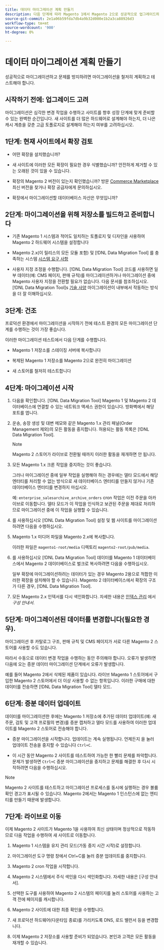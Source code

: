 ```yaml
---
title: 데이터 마이그레이션 계획 만들기
description: 다음 단계에 따라 Magento 1에서 Magento 2으로 성공적으로 업그레이드하려면 데이터 마이그레이션 계획을 만드십시오.
source-git-commit: 2e1a06b59fda7db4a9b32d000e1b2a3ca88926d3
workflow-type: tm+mt
source-wordcount: '900'
ht-degree: 0%

---
```



# 데이터 마이그레이션 계획 만들기

성공적으로 마이그레이션하고 문제를 방지하려면 마이그레이션을 철저히 계획하고 테스트해야 합니다.

## 시작하기 전에: 업그레이드 고려

마이그레이션은 심각한 변경 작업을 수행하고 사이트를 향후 성장 단계에 맞게 준비할 수 있는 완벽한 순간입니다. 새 사이트를 더 많은 하드웨어로 설계해야 하는지, 더 나은 캐시 계층을 갖춘 고급 토폴로지로 설계해야 하는지 여부를 고려하십시오.

## 1단계: 현재 사이트에서 확장 검토

* 어떤 확장을 설치했습니까?

* 새 사이트에 이러한 모든 확장이 필요한 경우 식별했습니까? 안전하게 제거할 수 있는 오래된 것이 있을 수 있습니다.

* 확장의 Magento 2 버전이 있는지 확인했습니까? 방문 [Commerce Marketplace] 최신 버전을 찾거나 확장 공급자에게 문의하십시오.

* 확장에서 마이그레이션할 데이터베이스 자산은 무엇입니까?

## 2단계: 마이그레이션을 위해 저장소를 빌드하고 준비합니다

* 기존 Magento 1 시스템과 적어도 일치하는 토폴로지 및 디자인을 사용하여 Magento 2 하드웨어 시스템을 설정합니다

* Magento 2.x(이 릴리스의 모든 모듈 포함) 및 [!DNL Data Migration Tool] 를 충족하는 시스템 [시스템 요구 사항](../../installation/system-requirements.md)

* 사용자 지정 조정을 수행합니다. [!DNL Data Migration Tool] 코드를 사용하면 일부 데이터(예: CMS 페이지, 판매 규칙)를 마이그레이션하거나 마이그레이션 중에 Magento 사용자 지정을 전환할 필요가 없습니다. 다음 문서를 참조하십시오. [!DNL Data Migration Tool]s [기술 사양](technical-specification.md) 마이그레이션이 내부에서 작동하는 방식을 더 잘 이해하십시오.

## 3단계: 건조

프로덕션 환경에서 마이그레이션을 시작하기 전에 테스트 환경의 모든 마이그레이션 단계를 수행하는 것이 가장 좋습니다.

이러한 마이그레이션 테스트에서 다음 단계를 수행합니다.

* Magento 1 저장소를 스테이징 서버에 복사합니다

* 복제된 Magento 1 저장소를 Magento 2으로 완전히 마이그레이션

* 새 스토어를 철저히 테스트합니다

## 4단계: 마이그레이션 시작

1. 다음을 확인합니다. [!DNL Data Migration Tool] Magento 1 및 Magento 2 데이터베이스에 연결할 수 있는 네트워크 액세스 권한이 있습니다. 방화벽에서 해당 포트를 엽니다.

1. 운송, 송장 생성 및 대변 메모와 같은 Magento 1.x 관리 패널(Order Management 제외)의 모든 활동을 중지합니다. 허용되는 활동 목록은 [!DNL Data Migration Tool].

   >[!NOTE]
   >
   >Magento 2 스토어가 라이브로 전환될 때까지 이러한 활동을 재개하면 안 됩니다.

1. 모든 Magento 1.x 크론 작업을 중지하는 것이 좋습니다.

   그러나 마이그레이션 중에 일부 작업을 실행해야 하는 경우에는 델타 모드에서 해당 엔터티를 처리할 수 없는 방식으로 새 데이터베이스 엔터티를 만들지 않거나 기존 데이터베이스 엔터티를 변경하지 마십시오.

   예: `enterprise_salesarchive_archive_orders` cron 작업은 이전 주문을 아카이브로 이동합니다. 델타 모드가 이 작업을 인식하고 보관된 주문을 제대로 처리하므로 마이그레이션 중에 이 작업을 실행할 수 있습니다.

1. 를 사용하십시오 [!DNL Data Migration Tool] 설정 및 웹 사이트를 마이그레이션하려면 다음을 수행하십시오.

1. Magento 1.x 미디어 파일을 Magento 2.x에 복사합니다.

   이러한 파일은 `magento1-root/media` 디렉토리 `magento2-root/pub/media`.

1. 를 사용하십시오 [!DNL Data Migration Tool] 데이터를 Magento 1 데이터베이스에서 Magento 2 데이터베이스로 벌크로 복사하려면 다음을 수행하십시오.

   일부 확장에 마이그레이션하려는 데이터가 있는 경우 Magento 2용으로 적합한 이러한 확장을 설치해야 할 수 있습니다. Magento 2 데이터베이스에서 확장의 구조가 다른 경우, [!DNL Data Migration Tool].

1. 모든 Magento 2.x 인덱서를 다시 색인화합니다. 자세한 내용은 [인덱스 관리](../../configuration/cli/manage-indexers.md) 에서 _구성 안내서_.

## 5단계: 마이그레이션된 데이터를 변경합니다(필요한 경우).

마이그레이션 후 카탈로그 구조, 판매 규칙 및 CMS 페이지가 서로 다른 Magento 2 스토어를 사용할 수도 있습니다.

따라서 수동으로 데이터 변경 작업을 수행하는 동안 주의해야 합니다. 오류가 발생하면 다음에 오는 증분 데이터 마이그레이션 단계에서 오류가 발생합니다.

예를 들어 Magento 2에서 삭제된 제품이 있습니다. 라이브 Magento 1 스토어에서 구입한 Magento 2 스토어에서 더 이상 사용할 수 없는 항목입니다. 이러한 구매에 대한 데이터를 전송하면 [!DNL Data Migration Tool] 델타 모드.

## 6단계: 증분 데이터 업데이트

데이터를 마이그레이션한 후에는 Magento 1 저장소에 추가된 데이터 업데이트(예: 새 주문, 검토 및 고객 프로필의 변경)를 증분 캡처하고 델타 모드를 사용하여 이러한 업데이트를 Magento 2 스토어로 전송해야 합니다.

* 증분 마이그레이션을 시작합니다. 업데이트는 계속 실행됩니다. 언제든지 을 눌러 업데이트 전송을 중지할 수 있습니다 `Ctrl+C`.

* 이 시간 동안 Magento 2 사이트를 테스트하여 가능한 한 빨리 문제를 파악합니다. 문제가 발생하면 `Ctrl+C` 증분 마이그레이션을 중지하고 문제를 해결한 후 다시 시작하려면 다음을 수행하십시오.

>[!NOTE]
>
>Magento 2 사이트를 테스트하고 마이그레이션 프로세스를 동시에 실행하는 경우 볼륨 확인 경고가 표시될 수 있습니다. Magento 2에서는 Magento 1 인스턴스에 없는 엔티티를 만들기 때문에 발생합니다.

## 7단계: 라이브로 이동

이제 Magento 2 사이트가 Magento 1을 사용하여 최신 상태이며 정상적으로 작동하므로 다음 작업을 수행하여 새 사이트로 이동합니다.

1. Magento 1 시스템을 유지 관리 모드(가동 중지 시간 시작)로 설정합니다.

1. 마이그레이션 도구 명령 창에서 Ctrl+C를 눌러 증분 업데이트를 중지합니다.

1. Magento 2 cron 작업을 시작합니다.

1. Magento 2 시스템에서 주식 색인을 다시 색인화합니다. 자세한 내용은 [구성 안내서].

1. 선택한 도구를 사용하여 Magento 2 시스템의 페이지를 눌러 스토어를 사용하는 고객 전에 페이지를 캐시합니다.

1. Magento 2 사이트에 대한 최종 확인을 수행합니다.

1. 새 프로덕션 하드웨어(다운타임 종료)를 가리키도록 DNS, 로드 밸런서 등을 변경합니다.

1. 이제 Magento 2 저장소를 사용할 준비가 되었습니다. 본인과 고객은 모든 활동을 재개할 수 있습니다.

<!-- LINK ADDRESSES -->

[Commerce Marketplace]: https://marketplace.magento.com
